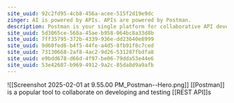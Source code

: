 ```yaml
---
site_uuid: 92c2fd95-4cb8-456a-acee-515f2d19e9dc
zinger: AI is powered by APIs. APIs are powered by Postman.
description: Postman is your single platform for collaborative API development. Join 35+ million devs building great APIs together, across the entire API lifecycle.
site_uuid: 5d3065ce-568a-45ae-b958-064bc8a33d8b
site_uuid: 7ff35795-372b-4339-936e-dd23640e8999
site_uuid: 9d60fed6-b4f5-44fe-a4d5-8fb91f8c7ced
site_uuid: 73130668-2af8-4ac2-9d26-531287fbdfa8
site_uuid: e9bdd678-d66d-4f97-be06-79dda53e44e6
site_uuid: 53e42607-b969-4912-9a2c-85da8d9a9afb
---
```

![[Screenshot 2025-02-01 at 9.55.00 PM_Postman--Hero.png]]
[[Postman]] is a popular tool to collaborate on developing and testing [[REST API]]s